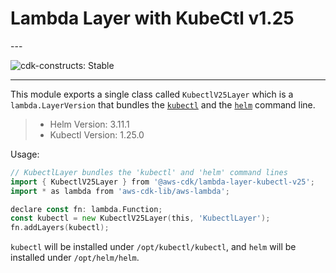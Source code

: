 # Lambda Layer with KubeCtl v1.25

<!--BEGIN STABILITY BANNER-->---


![cdk-constructs: Stable](https://img.shields.io/badge/cdk--constructs-stable-success.svg?style=for-the-badge)

---
<!--END STABILITY BANNER-->

This module exports a single class called `KubectlV25Layer` which is a `lambda.LayerVersion` that
bundles the [`kubectl`](https://kubernetes.io/docs/reference/kubectl/kubectl/) and the
[`helm`](https://helm.sh/) command line.

> * Helm Version: 3.11.1
> * Kubectl Version: 1.25.0

Usage:

```go
// KubectlLayer bundles the 'kubectl' and 'helm' command lines
import { KubectlV25Layer } from '@aws-cdk/lambda-layer-kubectl-v25';
import * as lambda from 'aws-cdk-lib/aws-lambda';

declare const fn: lambda.Function;
const kubectl = new KubectlV25Layer(this, 'KubectlLayer');
fn.addLayers(kubectl);
```

`kubectl` will be installed under `/opt/kubectl/kubectl`, and `helm` will be installed under `/opt/helm/helm`.
